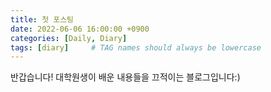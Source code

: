 ```yaml
---
title: 첫 포스팅
date: 2022-06-06 16:00:00 +0900
categories: [Daily, Diary]
tags: [diary]     # TAG names should always be lowercase
---
```


반갑습니다! 대학원생이 배운 내용들을 끄적이는 블로그입니다:) 